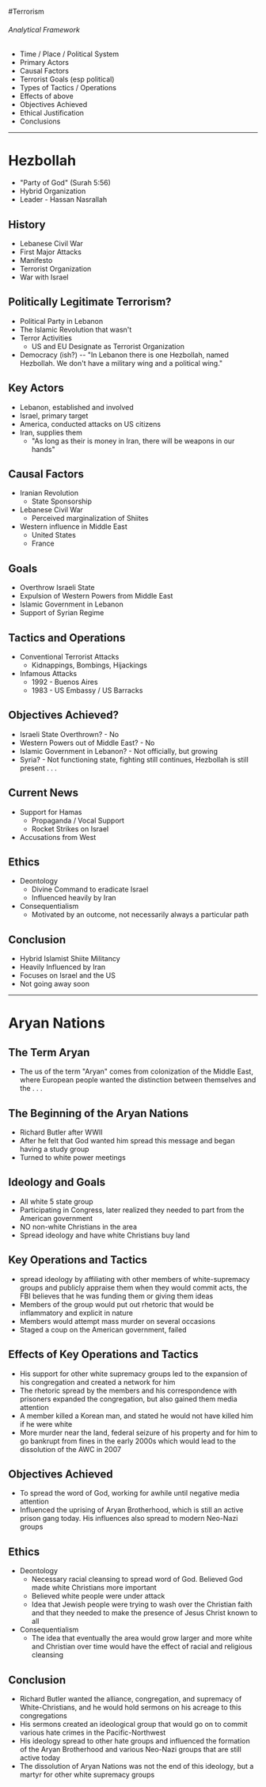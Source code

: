 #Terrorism
###### Analytical Framework
- Time / Place / Political System
- Primary Actors
- Causal Factors
- Terrorist Goals (esp political)
- Types of Tactics / Operations
- Effects of above
- Objectives Achieved
- Ethical Justification
- Conclusions

---

# Hezbollah
- "Party of God" (Surah 5:56)
- Hybrid Organization
- Leader - Hassan Nasrallah

## History
- Lebanese Civil War
- First Major Attacks
- Manifesto
- Terrorist Organization
- War with Israel 

## Politically Legitimate Terrorism?
- Political Party in Lebanon
- The Islamic Revolution that wasn't 
- Terror Activities 
	- US and EU Designate as Terrorist Organization
- Democracy (ish?)
-- "In Lebanon there is one Hezbollah, named Hezbollah. We don't have a military wing and a political wing."

## Key Actors
- Lebanon, established and involved 
- Israel, primary target
- America, conducted attacks on US citizens
- Iran, supplies them
	- "As long as their is money in Iran, there will be weapons in our hands"

## Causal Factors
- Iranian Revolution
	- State Sponsorship
- Lebanese Civil War
	- Perceived marginalization of Shiites
- Western influence in Middle East
	- United States
	- France

## Goals
- Overthrow Israeli State
- Expulsion of Western Powers from Middle East
- Islamic Government in Lebanon
- Support of Syrian Regime

## Tactics and Operations
- Conventional Terrorist Attacks
	- Kidnappings, Bombings, Hijackings
- Infamous Attacks
	- 1992 - Buenos Aires
	- 1983 - US Embassy / US Barracks

## Objectives Achieved?
- Israeli State Overthrown? - No
- Western Powers out of Middle East? - No
- Islamic Government in Lebanon? - Not officially, but growing 
- Syria? - Not functioning state, fighting still continues, Hezbollah is still present . . .

## Current News 
- Support for Hamas
	- Propaganda / Vocal Support
	- Rocket Strikes on Israel
- Accusations from West

## Ethics
- Deontology
	- Divine Command to eradicate Israel
	- Influenced heavily by Iran
- Consequentialism
	- Motivated by an outcome, not necessarily always a particular path

## Conclusion
- Hybrid Islamist Shiite Militancy
- Heavily Influenced by Iran
- Focuses on Israel and the US
- Not going away soon

---

# Aryan Nations
## The Term Aryan
- The us of the term "Aryan" comes from colonization of the Middle East, where European people wanted the distinction between themselves and the . . .

## The Beginning of the Aryan Nations
- Richard Butler after WWII 
- After he felt that God wanted him spread this message and began having a study group
- Turned to white power meetings

## Ideology and Goals
- All white 5 state group
- Participating in Congress, later realized they needed to part from the American government
- NO non-white Christians in the area
- Spread ideology and have white Christians buy land

## Key Operations and Tactics
- spread ideology by affiliating with other members of white-supremacy groups and publicly appraise them when they would commit acts, the FBI believes that he was funding them or giving them ideas
- Members of the group would put out rhetoric that would be inflammatory and explicit in nature
- Members would attempt mass murder on several occasions
- Staged a coup on the American government, failed

## Effects of Key Operations and Tactics
- His support for other white supremacy groups led to the expansion of his congregation and created a network for him
- The rhetoric spread by the members and his correspondence with prisoners expanded the congregation, but also gained them media attention
- A member killed a Korean man, and stated he would not have killed him if he were white
- More murder near the land, federal seizure of his property and for him to go bankrupt from fines in the early 2000s which would lead to the dissolution of the AWC in 2007

## Objectives Achieved
- To spread the word of God, working for awhile until negative media attention
- Influenced the uprising of Aryan Brotherhood, which is still an active prison gang today. His influences also spread to modern Neo-Nazi groups

## Ethics
- Deontology
	- Necessary racial cleansing to spread word of God. Believed God made white Christians more important 
	- Believed white people were under attack
	- Idea that Jewish people were trying to wash over the Christian faith and that they needed to make the presence of Jesus Christ known to all
- Consequentialism
	- The idea that eventually the area would grow larger and more white and Christian over time would have the effect of racial and religious cleansing

## Conclusion
- Richard Butler wanted the alliance, congregation, and supremacy of White-Christians, and he would hold sermons on his acreage to this congregations
- His sermons created an ideological group that would go on to commit various hate crimes in the Pacific-Northwest
- His ideology spread to other hate groups and influenced the formation of the Aryan Brotherhood and various Neo-Nazi groups that are still active today
- The dissolution of Aryan Nations was not the end of this ideology, but a martyr for other white supremacy groups